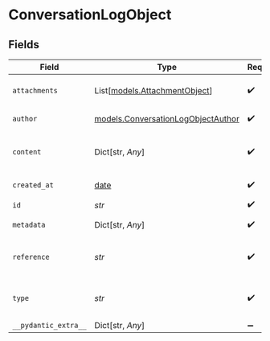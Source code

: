 # ConversationLogObject


## Fields

| Field                                                                                                                             | Type                                                                                                                              | Required                                                                                                                          | Description                                                                                                                       |
| --------------------------------------------------------------------------------------------------------------------------------- | --------------------------------------------------------------------------------------------------------------------------------- | --------------------------------------------------------------------------------------------------------------------------------- | --------------------------------------------------------------------------------------------------------------------------------- |
| `attachments`                                                                                                                     | List[[models.AttachmentObject](../models/attachmentobject.md)]                                                                    | :heavy_check_mark:                                                                                                                | A collection of attachments (image or file) associated with the event                                                             |
| `author`                                                                                                                          | [models.ConversationLogObjectAuthor](../models/conversationlogobjectauthor.md)                                                    | :heavy_check_mark:                                                                                                                | Object that describes the user who created the event                                                                              |
| `content`                                                                                                                         | Dict[str, *Any*]                                                                                                                  | :heavy_check_mark:                                                                                                                | Object that describes the content of the message. The inner fields depends on the record type                                     |
| `created_at`                                                                                                                      | [date](https://docs.python.org/3/library/datetime.html#date-objects)                                                              | :heavy_check_mark:                                                                                                                | The timestamp of when this record was created                                                                                     |
| `id`                                                                                                                              | *str*                                                                                                                             | :heavy_check_mark:                                                                                                                | Unique record identifier                                                                                                          |
| `metadata`                                                                                                                        | Dict[str, *Any*]                                                                                                                  | :heavy_check_mark:                                                                                                                | Various additional data that further describes this record                                                                        |
| `reference`                                                                                                                       | *str*                                                                                                                             | :heavy_check_mark:                                                                                                                | A Zendesk resource name value that uniquely identifies this record. Example: `zen:ticket_event:<id>`                              |
| `type`                                                                                                                            | *str*                                                                                                                             | :heavy_check_mark:                                                                                                                | The type of record, representing one of the conversational ticket events. Examples: `Comment` or `Messaging::ConversationMessage` |
| `__pydantic_extra__`                                                                                                              | Dict[str, *Any*]                                                                                                                  | :heavy_minus_sign:                                                                                                                | N/A                                                                                                                               |